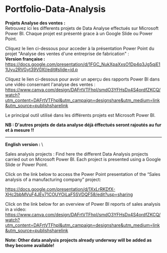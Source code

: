 # Portfolio-Data-Analysis

**Projets Analyse des ventes :** \
Retrouvez ici les differents projets de Data Analyse effectués sur Microsoft Power BI. Chaque projet est présenté grace à un Google Slide ou Power Point.


Cliquez le lien ci-dessous pour acceder à la présentation Power Point du projet "Analyse des ventes d'une entreprise de fabrication" : \
**Version française :** \
https://docs.google.com/presentation/d/1FGC_NukXpaXxsO1Dp4q3Jg5qjE11Uyu2RVGyt39V0XI/edit#slide=id.p 

Cliquez le lien ci-dessous pour avoir un aperçu des rapports Power BI dans une vidéo consernant l'analyse des ventes :
https://www.canva.com/design/DAFrtVTFhpI/smdO3YFHsDx4S4ordfZKCQ/watch?utm_content=DAFrtVTFhpI&utm_campaign=designshare&utm_medium=link&utm_source=publishsharelink

Le principal outil utilisé dans les différents projets est Microsoft Power BI. 

**NB : D'autres projets de data analyse déjà éffectués seront rajoutés au fur et à mesure !!**

---------------------------------------------------------------------------------------------------------
**English version :** \

Sales analysis projects :
Find here the different Data Analysis projects carried out on Microsoft Power BI. Each project is presented using a Google Slide or Power Point.

Click on the link below to access the Power Point presentation of the “Sales analysis of a manufacturing company” project:


https://docs.google.com/presentation/d/1XxLrRKDfX-XHc2bbMVuF4JEy71COUYOiLaF5SVDQF58/edit?usp=sharing

Click on the link below for an overview of Power BI reports of sales analysis in a video:
https://www.canva.com/design/DAFrtVTFhpI/smdO3YFHsDx4S4ordfZKCQ/watch?utm_content=DAFrtVTFhpI&utm_campaign=designshare&utm_medium=link&utm_source=publishsharelink

**Note: Other data analysis projects already underway will be added as they become available!**

